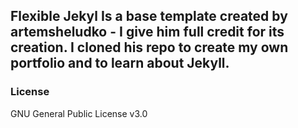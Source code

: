 ## Flexible Jekyl Is a base template created by artemsheludko - I give him full credit for its creation. I cloned his repo to create my own portfolio and to learn about Jekyll.

### License

GNU General Public License v3.0
